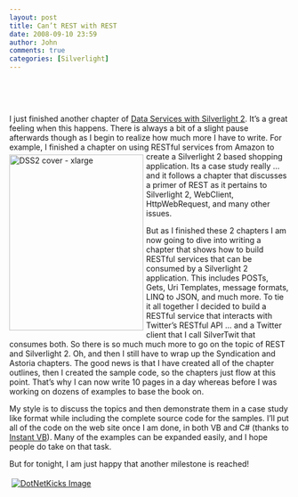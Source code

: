 ```yaml
---
layout: post
title: Can’t REST with REST
date: 2008-09-10 23:59
author: John
comments: true
categories: [Silverlight]
---
```

<p>&nbsp;</p>
<p>&nbsp;</p>
<p>I just finished another chapter of <a href="http://www.amazon.com/exec/obidos/ASIN/0596523092/johnpanet-20">Data Services with Silverlight 2</a>. It&rsquo;s a great feeling when this happens. There is always a bit of a slight pause afterwards though as I begin to realize how much more I have to write. For example, I finished a chapter on using RESTful services from Amazon to <a href="http://www.amazon.com/exec/obidos/ASIN/0596523092/johnpanet-20"><img title="DSS2 cover - xlarge" style="border-right: 0px; border-top: 0px; margin: 5px 5px 5px 0px; border-left: 0px; border-bottom: 0px" height="316" alt="DSS2 cover - xlarge" width="241" align="left" border="0" src="http://images.johnpapa.net/wp-content/uploads/files/media/image/WindowsLiveWriter/CantRESTwithREST_14EF0/DSS2%20cover%20-%20xlarge_3.png" /></a>create a Silverlight 2 based shopping application. Its a case study really &hellip; and it follows a chapter that discusses a primer of REST as it pertains to Silverlight 2, WebClient, HttpWebRequest, and many other issues.&nbsp;</p>
<p>But as I finished these 2 chapters I am now going to dive into writing a chapter that shows how to build RESTful services that can be consumed by a Silverlight 2 application. This includes POSTs, Gets, Uri Templates, message formats, LINQ to JSON, and much more. To tie it all together I decided to build a RESTful service that interacts with Twitter&rsquo;s RESTful API &hellip; and a Twitter client that I call SilverTwit that consumes both. So there is so much much more to go on the topic of REST and Silverlight 2. Oh, and then I still have to wrap up the Syndication and Astoria chapters. The good news is that I have created all of the chapter outlines, then I created the sample code, so the chapters just flow at this point. That&rsquo;s why I can now write 10 pages in a day whereas before I was working on dozens of examples to base the book on.</p>
<p>My style is to discuss the topics and then demonstrate them in a case study like format while including the complete source code for the samples. I&rsquo;ll put all of the code on the web site once I am done, in both VB and C# (thanks to <a href="/all/instant-vb-and-instant-c-ndash-paying-huge-dividends/">Instant VB</a>). Many of the examples can be expanded easily, and I hope people do take on that task.</p>
<p>But for tonight, I am just happy that another milestone is reached!</p>
<div class="wlWriterHeaderFooter" style="padding-right: 4px; padding-left: 4px; padding-bottom: 4px; margin: 0px; padding-top: 4px; text-align: left"><a href="http://www.dotnetkicks.com/kick/?url=/data-services-with-silverlight-2/can-rsquo-t-rest-with-rest/"><img alt="DotNetKicks Image" border="0" src="http://www.dotnetkicks.com/Services/Images/KickItImageGenerator.ashx?url=/data-services-with-silverlight-2/can-rsquo-t-rest-with-rest/&amp;bgcolor=0080C0&amp;fgcolor=FFFFFF&amp;border=000000&amp;cbgcolor=D4E1ED&amp;cfgcolor=000000" /></a></div>
<div class="wlWriterHeaderFooter" style="padding-right: 4px; padding-left: 4px; padding-bottom: 4px; margin: 0px; padding-top: 4px; text-align: left"><script type="text/javascript"><!-- var dzone_url = '/data-services-with-silverlight-2/can-rsquo-t-rest-with-rest/'; var dzone_title = 'Can’t REST with REST'; var dzone_blurb = 'Can’t REST with REST'; var dzone_style = '2'; --></script><script language="javascript" src="http://widgets.dzone.com/widgets/zoneit.js"></script></div>

